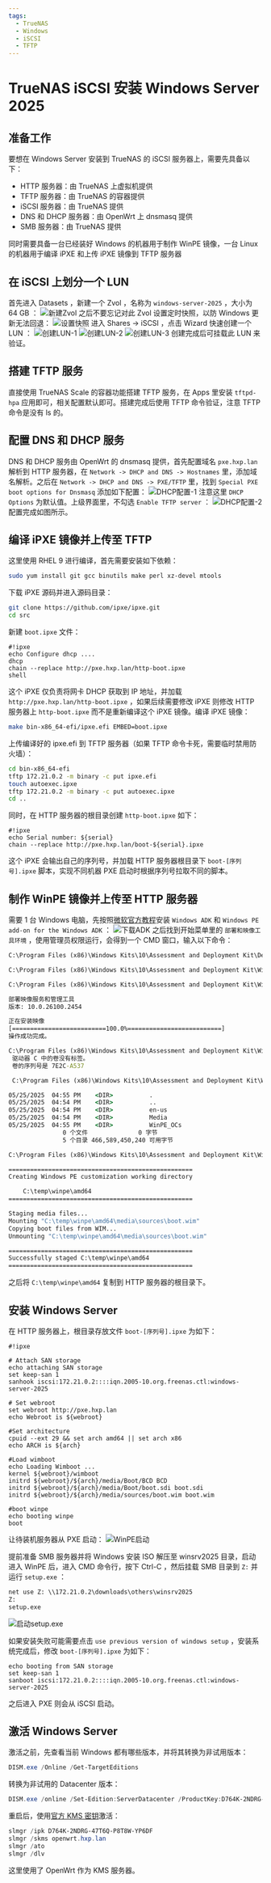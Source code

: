 ```yaml
---
tags:
  - TrueNAS
  - Windows
  - iSCSI
  - TFTP
---
```


# TrueNAS iSCSI 安装 Windows Server 2025

## 准备工作

要想在 Windows Server 安装到 TrueNAS 的 iSCSI 服务器上，需要先具备以下：

- HTTP 服务器：由 TrueNAS 上虚拟机提供
- TFTP 服务器：由 TrueNAS 的容器提供
- iSCSI 服务器：由 TrueNAS 提供
- DNS 和 DHCP 服务器：由 OpenWrt 上 dnsmasq 提供
- SMB 服务器：由 TrueNAS 提供

同时需要具备一台已经装好 Windows 的机器用于制作 WinPE 镜像，一台 Linux 的机器用于编译 iPXE 和上传 iPXE 镜像到 TFTP 服务器

## 在 iSCSI 上划分一个 LUN

首先进入 Datasets ，新建一个 Zvol ，名称为 `windows-server-2025` ，大小为 64 GB ：
![新建Zvol](<images/Screenshot 2025-06-15 155635.png>)
之后不要忘记对此 Zvol 设置定时快照，以防 Windows 更新无法回退：
![设置快照](<images/Screenshot 2025-06-15 155956.png>)
进入 Shares -> iSCSI ，点击 Wizard 快速创建一个 LUN ：
![创建LUN-1](<images/Screenshot 2025-06-15 155635.png>)
![创建LUN-2](<images/Screenshot 2025-06-15 160518.png>)
![创建LUN-3](<images/Screenshot 2025-06-15 160531.png>)
创建完成后可挂载此 LUN 来验证。

## 搭建 TFTP 服务

直接使用 TrueNAS Scale 的容器功能搭建 TFTP 服务，在 Apps 里安装 `tftpd-hpa` 应用即可，相关配置默认即可。搭建完成后使用 TFTP 命令验证，注意 TFTP 命令是没有 ls 的。

## 配置 DNS 和 DHCP 服务

DNS 和 DHCP 服务由 OpenWrt 的 dnsmasq 提供，首先配置域名 `pxe.hxp.lan` 解析到 HTTP 服务器，在 `Network -> DHCP and DNS -> Hostnames` 里，添加域名解析。之后在 `Network -> DHCP and DNS -> PXE/TFTP` 里，找到 `Special PXE boot options for Dnsmasq` 添加如下配置：
![DHCP配置-1](<images/Screenshot 2025-06-15 161300.png>)
注意这里 `DHCP Options` 为默认值。上级界面里，不勾选 `Enable TFTP server` ：
![DHCP配置-2](<images/Screenshot 2025-06-15 161504.png>)
配置完成如图所示。

## 编译 iPXE 镜像并上传至 TFTP

这里使用 RHEL 9 进行编译，首先需要安装如下依赖：

```bash
sudo yum install git gcc binutils make perl xz-devel mtools
```

下载 iPXE 源码并进入源码目录：

```bash
git clone https://github.com/ipxe/ipxe.git
cd src
```

新建 `boot.ipxe` 文件：

```ipxe
#!ipxe
echo Configure dhcp ....
dhcp
chain --replace http://pxe.hxp.lan/http-boot.ipxe
shell
```

这个 iPXE 仅负责将网卡 DHCP 获取到 IP 地址，并加载 `http://pxe.hxp.lan/http-boot.ipxe` ，如果后续需要修改 iPXE 则修改 HTTP 服务器上 `http-boot.ipxe` 而不是重新编译这个 iPXE 镜像。编译 iPXE 镜像：

```bash
make bin-x86_64-efi/ipxe.efi EMBED=boot.ipxe
```

上传编译好的 ipxe.efi 到 TFTP 服务器（如果 TFTP 命令卡死，需要临时禁用防火墙）：

```bash
cd bin-x86_64-efi
tftp 172.21.0.2 -m binary -c put ipxe.efi
touch autoexec.ipxe
tftp 172.21.0.2 -m binary -c put autoexec.ipxe
cd ..
```

同时，在 HTTP 服务器的根目录创建 `http-boot.ipxe` 如下：

```ipxe
#!ipxe
echo Serial number: ${serial}
chain --replace http://pxe.hxp.lan/boot-${serial}.ipxe
```

这个 iPXE 会输出自己的序列号，并加载 HTTP 服务器根目录下 `boot-[序列号].ipxe` 脚本，实现不同机器 PXE 启动时根据序列号拉取不同的脚本。

## 制作 WinPE 镜像并上传至 HTTP 服务器

需要 1 台 Windows 电脑，先按照[微软官方教程](https://learn.microsoft.com/en-us/windows-hardware/get-started/adk-install)安装 `Windows ADK` 和 `Windows PE add-on for the Windows ADK` ：
![下载ADK](<images/Screenshot 2025-06-15 163104.png>)
之后找到开始菜单里的 `部署和映像工具环境` ，使用管理员权限运行，会得到一个 CMD 窗口，输入以下命令：

```cmd
C:\Program Files (x86)\Windows Kits\10\Assessment and Deployment Kit\Deployment Tools>cd "..\Windows Preinstallation Environment\amd64"

C:\Program Files (x86)\Windows Kits\10\Assessment and Deployment Kit\Windows Preinstallation Environment\amd64>md C:\WinPE_amd64\mount

C:\Program Files (x86)\Windows Kits\10\Assessment and Deployment Kit\Windows Preinstallation Environment\amd64>Dism /Mount-Image /ImageFile:"en-us\winpe.wim" /index:1 /MountDir:"C:\WinPE_amd64\mount"

部署映像服务和管理工具
版本: 10.0.26100.2454

正在安装映像
[==========================100.0%==========================]
操作成功完成。

C:\Program Files (x86)\Windows Kits\10\Assessment and Deployment Kit\Windows Preinstallation Environment\amd64>dir
 驱动器 C 中的卷没有标签。
 卷的序列号是 7E2C-A537

 C:\Program Files (x86)\Windows Kits\10\Assessment and Deployment Kit\Windows Preinstallation Environment\amd64 的目录

05/25/2025  04:55 PM    <DIR>          .
05/25/2025  04:54 PM    <DIR>          ..
05/25/2025  04:54 PM    <DIR>          en-us
05/25/2025  04:54 PM    <DIR>          Media
05/25/2025  04:55 PM    <DIR>          WinPE_OCs
               0 个文件              0 字节
               5 个目录 466,589,450,240 可用字节

C:\Program Files (x86)\Windows Kits\10\Assessment and Deployment Kit\Windows Preinstallation Environment\amd64>copype amd64 C:\temp\winpe\amd64

===================================================
Creating Windows PE customization working directory

    C:\temp\winpe\amd64
===================================================

Staging media files...
Mounting "C:\temp\winpe\amd64\media\sources\boot.wim"
Copying boot files from WIM...
Unmounting "C:\temp\winpe\amd64\media\sources\boot.wim"

===================================================
Successfully staged C:\temp\winpe\amd64
===================================================


```

之后将 `C:\temp\winpe\amd64` 复制到 HTTP 服务器的根目录下。

## 安装 Windows Server

在 HTTP 服务器上，根目录存放文件 `boot-[序列号].ipxe` 为如下：

```ipxe
#!ipxe

# Attach SAN storage
echo attaching SAN storage
set keep-san 1
sanhook iscsi:172.21.0.2::::iqn.2005-10.org.freenas.ctl:windows-server-2025

# Set webroot
set webroot http://pxe.hxp.lan
echo Webroot is ${webroot}

#Set architecture
cpuid --ext 29 && set arch amd64 || set arch x86
echo ARCH is ${arch}

#Load wimboot
echo Loading Wimboot ...
kernel ${webroot}/wimboot
initrd ${webroot}/${arch}/media/Boot/BCD BCD
initrd ${webroot}/${arch}/media/Boot/boot.sdi boot.sdi
initrd ${webroot}/${arch}/media/sources/boot.wim boot.wim

#boot winpe
echo booting winpe
boot
```

让待装机服务器从 PXE 启动：
![WinPE启动](<images/Screenshot 2025-06-15 170514.png>)

提前准备 SMB 服务器并将 Windows 安装 ISO 解压至 winsrv2025 目录，启动进入 WinPE 后，进入 CMD 命令行，按下 Ctrl-C ，然后挂载 SMB 目录到 `Z:` 并运行 `setup.exe` ：

```cmd
net use Z: \\172.21.0.2\downloads\others\winsrv2025
Z:
setup.exe
```

![启动setup.exe](<images/Screenshot 2025-06-15 171854.png>)

如果安装失败可能需要点击 `use previous version of windows setup` ，安装系统完成后，修改 `boot-[序列号].ipxe` 为如下：

```ipxe
echo booting from SAN storage
set keep-san 1
sanboot iscsi:172.21.0.2::::iqn.2005-10.org.freenas.ctl:windows-server-2025
```

之后进入 PXE 则会从 iSCSI 启动。

## 激活 Windows Server

激活之前，先查看当前 Windows 都有哪些版本，并将其转换为非试用版本：

```powershell
DISM.exe /Online /Get-TargetEditions
```

转换为非试用的 Datacenter 版本：

```powershell
DISM.exe /online /Set-Edition:ServerDatacenter /ProductKey:D764K-2NDRG-47T6Q-P8T8W-YP6DF /AcceptEula
```

重启后，使用[官方 KMS 密钥](https://learn.microsoft.com/en-us/windows-server/get-started/kms-client-activation-keys?tabs=server2025%2Cwindows1110ltsc%2Cversion1803%2Cwindows81)激活：

```powershell
slmgr /ipk D764K-2NDRG-47T6Q-P8T8W-YP6DF
slmgr /skms openwrt.hxp.lan
slmgr /ato
slmgr /dlv
```

这里使用了 OpenWrt 作为 KMS 服务器。
